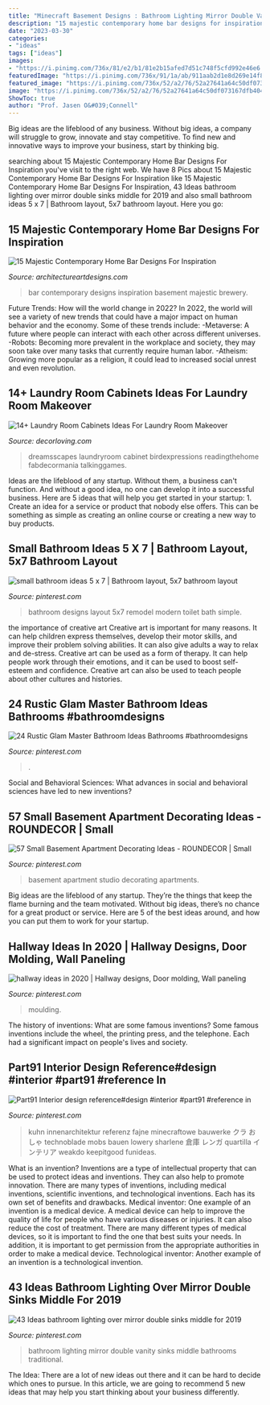 ```yaml
---
title: "Minecraft Basement Designs : Bathroom Lighting Mirror Double Vanity Sinks Middle Bathrooms Traditional"
description: "15 majestic contemporary home bar designs for inspiration"
date: "2023-03-30"
categories:
- "ideas"
tags: ["ideas"]
images:
- "https://i.pinimg.com/736x/81/e2/b1/81e2b15afed7d51c748f5cfd992e46e6.jpg"
featuredImage: "https://i.pinimg.com/736x/91/1a/ab/911aab2d1e8d269e14f8af5733ec99c1--x-bathroom-layout-bathroom-ideas.jpg"
featured_image: "https://i.pinimg.com/736x/52/a2/76/52a27641a64c50df073167dfb404842d.jpg"
image: "https://i.pinimg.com/736x/52/a2/76/52a27641a64c50df073167dfb404842d.jpg"
ShowToc: true
author: "Prof. Jasen O&#039;Connell"
---
```



Big ideas are the lifeblood of any business. Without big ideas, a company will struggle to grow, innovate and stay competitive. To find new and innovative ways to improve your business, start by thinking big.

	

		
searching about 15 Majestic Contemporary Home Bar Designs For Inspiration you've visit to the right web. We have 8 Pics about 15 Majestic Contemporary Home Bar Designs For Inspiration like 15 Majestic Contemporary Home Bar Designs For Inspiration, 43 Ideas bathroom lighting over mirror double sinks middle for 2019 and also small bathroom ideas 5 x 7 | Bathroom layout, 5x7 bathroom layout. Here you go:
		
    
## 15 Majestic Contemporary Home Bar Designs For Inspiration

<img loading=lazy src="https://www.architectureartdesigns.com/wp-content/uploads/2014/11/15-Majestic-Contemporary-Home-Bar-Designs-For-Inspiration-10-630x945.jpg" onerror="this.onerror=null;this.src='https://tse4.mm.bing.net/th?id=OIP.H5fukvtBD9bp4EbZJ0KjSQHaLH&amp;pid=15.1';" alt="15 Majestic Contemporary Home Bar Designs For Inspiration">

_Source: architectureartdesigns.com_

>bar contemporary designs inspiration basement majestic brewery. 

	

Future Trends: How will the world change in 2022?
In 2022, the world will see a variety of new trends that could have a major impact on human behavior and the economy. Some of these trends include: 
-Metaverse: A future where people can interact with each other across different universes. 
-Robots: Becoming more prevalent in the workplace and society, they may soon take over many tasks that currently require human labor. 
-Atheism: Growing more popular as a religion, it could lead to increased social unrest and even revolution.

    
## 14+ Laundry Room Cabinets Ideas For Laundry Room Makeover

<img loading=lazy src="https://decorloving.com/wp-content/uploads/2019/09/Laundry-Room-Cabinets-Ideas-11.jpg" onerror="this.onerror=null;this.src='https://tse1.mm.bing.net/th?id=OIP.xuWDBUm7YXPBvBe2uwlCsgHaLH&amp;pid=15.1';" alt="14+ Laundry Room Cabinets Ideas For Laundry Room Makeover">

_Source: decorloving.com_

>dreamsscapes laundryroom cabinet birdexpressions readingthehome fabdecormania talkinggames. 

	

Ideas are the lifeblood of any startup. Without them, a business can't function. And without a good idea, no one can develop it into a successful business. Here are 5 ideas that will help you get started in your startup: 1. Create an idea for a service or product that nobody else offers. This can be something as simple as creating an online course or creating a new way to buy products. 
    
## Small Bathroom Ideas 5 X 7 | Bathroom Layout, 5x7 Bathroom Layout

<img loading=lazy src="https://i.pinimg.com/736x/91/1a/ab/911aab2d1e8d269e14f8af5733ec99c1--x-bathroom-layout-bathroom-ideas.jpg" onerror="this.onerror=null;this.src='https://tse3.mm.bing.net/th?id=OIP.8mE115Fhz3C673B8tFDD_QHaJ4&amp;pid=15.1';" alt="small bathroom ideas 5 x 7 | Bathroom layout, 5x7 bathroom layout">

_Source: pinterest.com_

>bathroom designs layout 5x7 remodel modern toilet bath simple. 

	

the importance of creative art
Creative art is important for many reasons. It can help children express themselves, develop their motor skills, and improve their problem solving abilities. It can also give adults a way to relax and de-stress.
Creative art can be used as a form of therapy. It can help people work through their emotions, and it can be used to boost self-esteem and confidence. Creative art can also be used to teach people about other cultures and histories.

    
## 24 Rustic Glam Master Bathroom Ideas Bathrooms #bathroomdesigns

<img loading=lazy src="https://i.pinimg.com/736x/95/94/02/95940254574b4c6aee593375f26901ee.jpg" onerror="this.onerror=null;this.src='https://tse2.mm.bing.net/th?id=OIP.yRo8W0dp_rfnn5rjiNrVPwHaLH&amp;pid=15.1';" alt="24 Rustic Glam Master Bathroom Ideas Bathrooms #bathroomdesigns">

_Source: pinterest.com_

>. 

	

Social and Behavioral Sciences: What advances in social and behavioral sciences have led to new inventions?
 

    
## 57 Small Basement Apartment Decorating Ideas - ROUNDECOR | Small

<img loading=lazy src="https://i.pinimg.com/736x/52/a2/76/52a27641a64c50df073167dfb404842d.jpg" onerror="this.onerror=null;this.src='https://tse3.mm.bing.net/th?id=OIP.agk-WBac3SosPS1_Bf6GyQHaJ3&amp;pid=15.1';" alt="57 Small Basement Apartment Decorating Ideas - ROUNDECOR | Small">

_Source: pinterest.com_

>basement apartment studio decorating apartments. 

	

Big ideas are the lifeblood of any startup. They’re the things that keep the flame burning and the team motivated. Without big ideas, there’s no chance for a great product or service. Here are 5 of the best ideas around, and how you can put them to work for your startup.

    
## Hallway Ideas In 2020 | Hallway Designs, Door Molding, Wall Paneling

<img loading=lazy src="https://i.pinimg.com/736x/81/e2/b1/81e2b15afed7d51c748f5cfd992e46e6.jpg" onerror="this.onerror=null;this.src='https://tse4.mm.bing.net/th?id=OIP.6TBO--Jbvzl9g3P9i3pUuwHaJ3&amp;pid=15.1';" alt="hallway ideas in 2020 | Hallway designs, Door molding, Wall paneling">

_Source: pinterest.com_

>moulding. 

	

The history of inventions: What are some famous inventions?
Some famous inventions include the wheel, the printing press, and the telephone. Each had a significant impact on people's lives and society.

    
## Part91 Interior Design Reference#design #interior #part91 #reference In

<img loading=lazy src="https://i.pinimg.com/736x/e8/69/ca/e869caa067a2e3f629e1cb49a026e944.jpg" onerror="this.onerror=null;this.src='https://tse1.mm.bing.net/th?id=OIP.HCuU-rXOwMVM1-jdYprMEQHaNK&amp;pid=15.1';" alt="Part91 Interior design reference#design #interior #part91 #reference in">

_Source: pinterest.com_

>kuhn innenarchitektur referenz fajne minecraftowe bauwerke クラ おしゃ technoblade mobs bauen lowery sharlene 倉庫 レンガ quartilla インテリア weakdo keepitgood funideas. 

	

What is an invention?
Inventions are a type of intellectual property that can be used to protect ideas and inventions. They can also help to promote innovation. There are many types of inventions, including medical inventions, scientific inventions, and technological inventions. Each has its own set of benefits and drawbacks.
Medical inventor: 
One example of an invention is a medical device. A medical device can help to improve the quality of life for people who have various diseases or injuries. It can also reduce the cost of treatment. 
There are many different types of medical devices, so it is important to find the one that best suits your needs. In addition, it is important to get permission from the appropriate authorities in order to make a medical device. 
Technological inventor: 
Another example of an invention is a technological invention.

    
## 43 Ideas Bathroom Lighting Over Mirror Double Sinks Middle For 2019

<img loading=lazy src="https://i.pinimg.com/736x/32/5f/05/325f056b9c4cde90282a77e1868d72fc.jpg" onerror="this.onerror=null;this.src='https://tse3.mm.bing.net/th?id=OIP.RP0q5olT0bs32cOakGRetwAAAA&amp;pid=15.1';" alt="43 Ideas bathroom lighting over mirror double sinks middle for 2019">

_Source: pinterest.com_

>bathroom lighting mirror double vanity sinks middle bathrooms traditional. 

	

The Idea:
There are a lot of new ideas out there and it can be hard to decide which ones to pursue. In this article, we are going to recommend 5 new ideas that may help you start thinking about your business differently.

